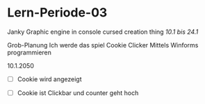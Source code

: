 # Lern-Periode-03
Janky Graphic engine in console cursed creation thing
*10.1 bis 24.1*

Grob-Planung
Ich werde das spiel Cookie Clicker Mittels Winforms programmieren

10.1.2050

- [ ] Cookie wird angezeigt
- [ ] Cookie ist Clickbar und counter geht hoch

